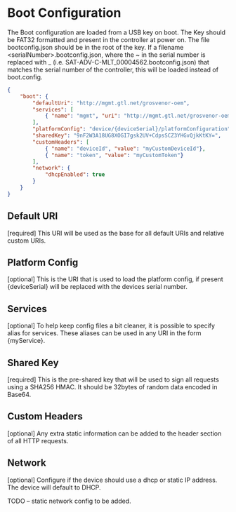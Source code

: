 # Boot Configuration

The Boot configuration are loaded from a USB key on boot. The Key should be
FAT32 formatted and present in the controller at power on. The file bootconfig.json
should be in the root of the key. If a filename \<serialNumber\>.bootconfig.json, where
the \~ in the serial number is replaced with \_ (i.e.
SAT-ADV-C-MLT_00004562.bootconfig.json) that matches the serial number of the controller,
this will be loaded instead of boot.config.

```json
{
    "boot": {
        "defaultUri": "http://mgmt.gtl.net/grosvenor-oem",
        "services": [
            { "name": "mgmt", "uri": "http://mgmt.gtl.net/grosvenor-oem" }
        ],
        "platformConfig": "device/{deviceSerial}/platformConfiguration",
        "sharedKey": "9nF2W3A18UG8XOGI7gsk2UV+CdpsSCZ3YHGvQjkKtKY=",
        "customHeaders": [
            { "name": "deviceId", "value": "myCustomDeviceId"},
            { "name": "token", "value": "myCustomToken"}
        ],
        "network": {
            "dhcpEnabled": true
        }
    }
}

```

## Default URI

[required] This URI will be used as the base for all default URIs and relative
custom URIs.

## Platform Config

[optional] This is the URI that is used to load the platform config, if present
{deviceSerial} will be replaced with the devices serial number.

## Services

[optional] To help keep config files a bit cleaner, it is possible to specify
alias for services. These aliases can be used in any URI in the form
{myService}.

## Shared Key

[required] This is the pre-shared key that will be used to sign all requests
using a SHA256 HMAC. It should be 32bytes of random data encoded in Base64.

## Custom Headers

[optional] Any extra static information can be added to the header section of
all HTTP requests.

## Network

[optional] Configure if the device should use a dhcp or static IP address. The
device will default to DHCP.

TODO – static network config to be added.
